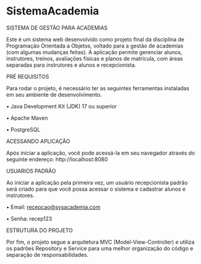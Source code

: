 # SistemaAcademia
SISTEMA DE GESTÃO PARA ACADEMIAS

Este é um sistema web desenvolvido como projeto final da disciplina de Programação Orientada a Objetos, voltado para a gestão de academias (com algumas mudanças feitas).
A aplicação permite gerenciar alunos, instrutores, treinos, avaliações físicas e planos de matrícula, com áreas separadas para instrutores e alunos e recepcionista.


PRÉ REQUISITOS

Para rodar o projeto, é necessário ter as seguintes ferramentas instaladas em seu ambiente de desenvolvimento.

• Java Development Kit (JDK) 17 ou superior

• Apache Maven

• PostgreSQL


ACESSANDO APLICAÇÃO

Após iniciar a aplicação, você pode acessá-la em seu navegador através do seguinte endereço: http://localhost:8080


USUARIOS PADRÃO

Ao iniciar a aplicação pela primeira vez, um usuário recepcionista padrão será criado para que você possa acessar o sistema e cadastrar alunos e instrutores.

• Email: recepcao@sysacademia.com

• Senha: recep123


ESTRUTURA DO PROJETO

Por fim, o projeto segue a arquitetura MVC (Model-View-Controller) e utiliza os padrôes Repository e Service para uma melhor organização do código e separação de responsabilidades.
